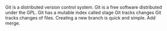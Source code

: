 Git is a distributed version control system.
Git is a free software distributed under the GPL.
Git has a mutable index called stage
Git tracks changes
Git tracks changes of files.
Creating a new branch is quick and simple.
Add merge.